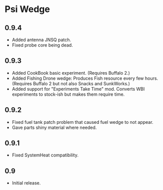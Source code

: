 # Psi Wedge

## 0.9.4
* Added antenna JNSQ patch.
* Fixed probe core being dead.

## 0.9.3
* Added CookBook basic experiment. (Requires Buffalo 2.)
* Added Fishing Drone wedge: Produces Fish resource every few hours. (Requires Buffalo 2 but not also Snacks and SunkWorks.)
* Added support for "Experiments Take Time" mod. Converts WBI experiments to stock-ish but makes them require time.

## 0.9.2
* Fixed fuel tank patch problem that caused fuel wedge to not appear.
* Gave parts shiny material where needed.

## 0.9.1
* Fixed SystemHeat compatibility.

## 0.9
* Initial release.